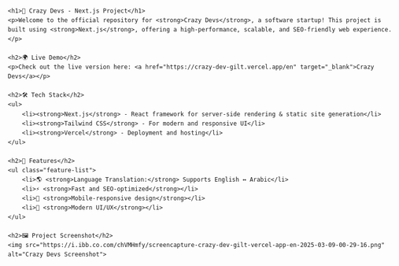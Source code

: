 <!DOCTYPE html>
<html lang="en">
<head>
    <meta charset="UTF-8">
    <meta name="viewport" content="width=device-width, initial-scale=1.0">
    <title>Crazy Devs - Next.js Project</title>
    <style>
        body {
            font-family: Arial, sans-serif;
            line-height: 1.6;
            max-width: 800px;
            margin: auto;
            padding: 20px;
        }
        h1 {
            color: #333;
        }
        .feature-list {
            list-style: none;
            padding: 0;
        }
        .feature-list li {
            margin-bottom: 10px;
        }
        img {
            width: 100%;
            max-width: 600px;
            border-radius: 10px;
            margin-top: 20px;
        }
    </style>
</head>
<body>

    <h1>🚀 Crazy Devs - Next.js Project</h1>
    <p>Welcome to the official repository for <strong>Crazy Devs</strong>, a software startup! This project is built using <strong>Next.js</strong>, offering a high-performance, scalable, and SEO-friendly web experience.</p>

    <h2>🌍 Live Demo</h2>
    <p>Check out the live version here: <a href="https://crazy-dev-gilt.vercel.app/en" target="_blank">Crazy Devs</a></p>

    <h2>🛠️ Tech Stack</h2>
    <ul>
        <li><strong>Next.js</strong> - React framework for server-side rendering & static site generation</li>
        <li><strong>Tailwind CSS</strong> - For modern and responsive UI</li>
        <li><strong>Vercel</strong> - Deployment and hosting</li>
    </ul>

    <h2>📌 Features</h2>
    <ul class="feature-list">
        <li>🌎 <strong>Language Translation:</strong> Supports English ↔ Arabic</li>
        <li>⚡ <strong>Fast and SEO-optimized</strong></li>
        <li>📱 <strong>Mobile-responsive design</strong></li>
        <li>🎨 <strong>Modern UI/UX</strong></li>
    </ul>

    <h2>🖼️ Project Screenshot</h2>
    <img src="https://i.ibb.co.com/chVMHmfy/screencapture-crazy-dev-gilt-vercel-app-en-2025-03-09-00-29-16.png" alt="Crazy Devs Screenshot">

</body>
</html>
